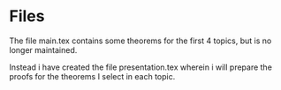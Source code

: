 # Files

The file main.tex contains some theorems for the first 4 topics, but is no longer maintained.

Instead i have created the file presentation.tex wherein i will prepare the proofs for the theorems I select in each topic.

